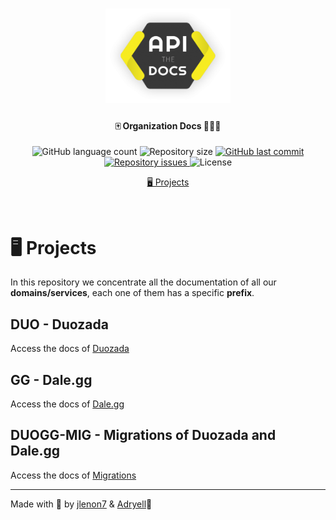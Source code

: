 <h1 align="center">
    <img alt="DaleggDocs" title="#delicinhas" src=".github/docs-logo.png" width="200px" />
</h1>

<h4 align="center">
  🀄️ Organization Docs 👨🏻‍🚀
</h4>
<p align="center">
  <img alt="GitHub language count" src="https://img.shields.io/github/languages/count/Dale-gg/docs">

  <img alt="Repository size" src="https://img.shields.io/github/repo-size/Dale-gg/docs">
  
  <a href="https://github.com/Dale-gg/docs/commits/master">
    <img alt="GitHub last commit" src="https://img.shields.io/github/last-commit/Dale-gg/docs">
  </a>

  <a href="https://github.com/Dale-gg/docs/issues">
    <img alt="Repository issues" src="https://img.shields.io/github/issues/Dale-gg/docs">
  </a>

  <img alt="License" src="https://img.shields.io/badge/license-MIT-brightgreen">
</p>

<p align="center">
  <a href="#-projects">🖥 Projects</a>
</p>

<br>

# 🖥 Projects

In this repository we concentrate all the documentation of all our **domains/services**, each one of them has a specific **prefix**.

## DUO - Duozada

Access the docs of [Duozada](htttps://github.com/Dale-gg/docs/DUO)

## GG - Dale.gg

Access the docs of [Dale.gg](htttps://github.com/Dale-gg/docs/GG)

## DUOGG-MIG - Migrations of Duozada and Dale.gg

Access the docs of [Migrations](htttps://github.com/Dale-gg/docs/DUOGG-MIG)

---

Made with 🖤 by [jlenon7](https://github.com/jlenon7) & [Adryell](https://github.com/adryell):wave:
